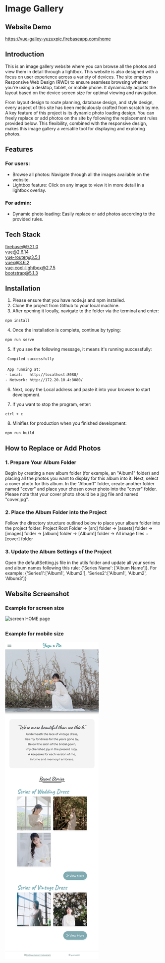 # Image Gallery

## Website Demo

https://vue-galley-yuzuxpic.firebaseapp.com/home

## Introduction

This is an image gallery website where you can browse all the photos and view them in detail through a lightbox. This website is also designed with a focus on user experience across a variety of devices. The site employs Responsive Web Design (RWD) to ensure seamless browsing whether you're using a desktop, tablet, or mobile phone. It dynamically adjusts the layout based on the device screen size for optimal viewing and navigation.

From layout design to route planning, database design, and style design, every aspect of this site has been meticulously crafted from scratch by me. A key feature of this project is its dynamic photo loading design. You can freely replace or add photos on the site by following the replacement rules provided below. This flexibility, combined with the responsive design, makes this image gallery a versatile tool for displaying and exploring photos.

## Features

### For users:

- Browse all photos: Navigate through all the images available on the website.
- Lightbox feature: Click on any image to view it in more detail in a lightbox overlay.

### For admin:

- Dynamic photo loading: Easily replace or add photos according to the provided rules.

## Tech Stack

firebase@9.21.0  
vue@2.6.14  
vue-router@3.5.1  
vuex@3.6.2  
vue-cool-lightbox@2.7.5  
bootstrap@5.1.3

## Installation

1. Please ensure that you have node.js and npm installed.
2. Clone the project from Github to your local machine.
3. After opening it locally, navigate to the folder via the terminal and enter:

```bash
npm install
```

4. Once the installation is complete, continue by typing:

```bash
npm run serve
```

5. If you see the following message, it means it's running successfully:

```bash
 Compiled successfully

 App running at:
- Local:   http://localhost:8080/
- Network: http://172.20.10.4:8080/
```

6. Next, copy the Local address and paste it into your browser to start development.

7. If you want to stop the program, enter:

```bash
ctrl + c
```

8. Minifies for production when you finished development:

```
npm run build
```

## How to Replace or Add Photos

### 1. Prepare Your Album Folder

Begin by creating a new album folder (for example, an "Album1" folder) and placing all the photos you want to display for this album into it. Next, select a cover photo for this album. In the "Album1" folder, create another folder named "cover" and place your chosen cover photo into the "cover" folder. Please note that your cover photo should be a jpg file and named "cover.jpg".

### 2. Place the Album Folder into the Project

Follow the directory structure outlined below to place your album folder into the project folder:
Project Root Folder -> [src] folder -> [assets] folder -> [images] folder -> [album] folder -> [Album1] folder -> All image files + [cover] folder

### 3. Update the Album Settings of the Project

Open the defaultSetting.js file in the utils folder and update all your series and album names following this rule: {'Series Name': ['Album Name']}.
For example: {'Series1':['Album1', 'Album2'], 'Series2':['Album1', 'Album2', 'Album3']}

## Website Screenshot

### Example for screen size

![screen HOME page](https://github.com/YuZih/Image-Gallery/blob/main/src/assets/images/others/screenshot/forScreen/1_Home.png)

##

##

### Example for mobile size

![mobile HOME page](https://github.com/YuZih/Image-Gallery/blob/main/src/assets/images/others/screenshot/forMobile/1_home.png)

